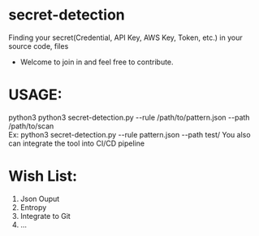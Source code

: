 # secret-detection
Finding your secret(Credential, API Key, AWS Key, Token, etc.)  in your source code, files
* Welcome to join in and feel free to contribute.

# USAGE:  
python3 python3 secret-detection.py --rule /path/to/pattern.json --path /path/to/scan  
Ex: python3 secret-detection.py --rule pattern.json --path test/ 
You also can integrate the tool into CI/CD pipeline  

# Wish List:  
1. Json Ouput  
2. Entropy  
3. Integrate to Git 
4. ...
